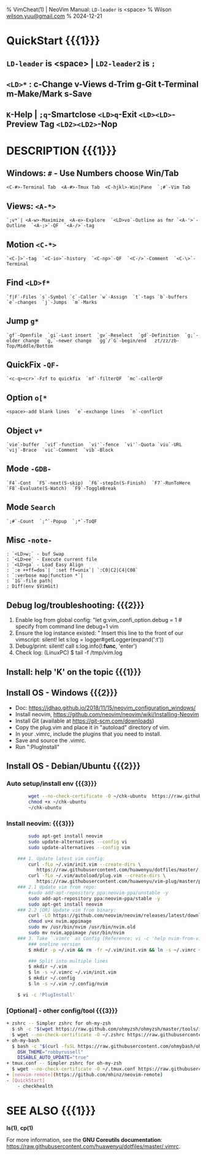 % VimCheat(1) | NeoVim Manual: `LD-leader` is \<space\>
% Wilson  wilson.yuu@gmail.com
% 2024-12-21

# QuickStart {{{1}}}

`LD-leader` is \<space\>  | `LD2-leader2` is `;`
---
`<LD>*`         : c-Change  v-Views  d-Trim  g-Git  t-Terminal  m-Make/Mark  s-Save
---
`K`-Help | `;q`-Smartclose  `<LD>q`-Exit `<LD><LD>`-Preview Tag `<LD2><LD2>`-Nop  
---

# DESCRIPTION {{{1}}}

Windows: `#` - Use Numbers choose Win/Tab
---
    <C-#>-Terminal Tab  <A-#>-Tmux Tab  <C-hjkl>-Win|Pane  `;#`-Vim Tab

Views: `<A-*>`
---
    `;v*`| <A-w>-Maximize  <A-e>-Explore  `<LD>vo`-Outline as fmr `<A-'>`-Outline  `<A-;>`-QF  `<A-/>`-tag

Motion    `<C-*>`
---
    `<C-]>`-tag  `<C-io>`-history  `<C-np>`-QF  `<C-/>`-Comment  `<C-\>`-Terminal

Find      `<LD>f*`
---
    `f|F`-Files `s`-Symbol `c`-Caller `w`-Assign  `t`-tags `b`-buffers  `e`-changes  `j`-Jumps  `m`-Marks

Jump      `g*`
---
    `gf`-Openfile  `gi`-Last insert  `gv`-Reselect  `gd`-Definition  `g;`-older change  `g,`-newer change  `gg`/`G`-begin/end   zt/zz/zb-Top/Middle/Bottom

QuickFix  `-QF-`
---
    `<c-q><cr>`-Fzf to quickfix  `mf`-filterQF  `mc`-callerQF

Option    `o[*`
---
    <space>-add blank lines  `e`-exchange lines  `n`-conflict

Object    `v*`
---
    `vie`-buffer  `vif`-function  `vi'`-fence  `vi'`-Quota `viu`-URL  `vij`-Brace  `vic`-Comment  `vib`-Block

Mode      `-GDB-`
---
    `F4`-Cont  `F5`-next(S-skip)  `F6`-stepIn(S-Finish)  `F7`-RunToHere  `F8`-Evaluate(S-Watch)  `F9`-ToggleBreak

Mode      `Search`
---
    `;#`-Count  `;^`-Popup  `;*`-ToQF

Misc      `-note-`
---
    : `<LD>w;` - buf Swap
    : `<LD>ee` - Execute current file
    : `<LD>ga` - Load Easy Align
    : `:e ++ff=dos`| `:set ff=unix`| `:C0|C2|C4|C08`
    : `:verbose map|function *`|
    : `1G`-file path|
    : Diff(env $VimGit)


Debug log/troubleshooting: {{{2}}}
---
1. Enable log from global config:
        "let g:vim_confi_option.debug = 1
        # <or> specify from command line
        debug=1 vim <file>
2. Ensure the log instance existed:
        " Insert this line to the front of our vimscript:
        silent! let s:log = logger#getLogger(expand('<sfile>:t'))
3. Debug/print:
        silent! call s:log.info(l:__func__, 'enter')
4. Check log:    (LinuxPC) $ tail -f /tmp/vim.log

Install:  help 'K' on the topic {{{1}}}
---

## Install OS - Windows {{{2}}}

- Doc: https://jdhao.github.io/2018/11/15/neovim_configuration_windows/
- Install neovim, https://github.com/neovim/neovim/wiki/Installing-Neovim
- Install Git (available at https://git-scm.com/downloads)
- Copy the plug.vim and place it in "autoload" directory of vim.
- In your .vimrc, include the plugins that you need to install.
- Save and source the .vimrc.
- Run ":PlugInstall"

## Install OS - Debian/Ubuntu {{{2}}}

### Auto setup/install env {{{3}}}

```bash
        wget --no-check-certificate -O ~/chk-ubuntu  https://raw.githubusercontent.com/huawenyu/zsh-local/master/bin/chk-ubuntu
        chmod +x ~/chk-ubuntu
        ~/chk-ubuntu
```

### Install neovim: {{{3}}}

```bash
        sudo apt-get install neovim
        sudo update-alternatives --config vi
        sudo update-alternatives --config vim

    ### 1. Update latest vim config:
        curl -fLo ~/.vim/init.vim --create-dirs \
           https://raw.githubusercontent.com/huawenyu/dotfiles/master/.vimrc
        curl -fLo ~/.vim/autoload/plug.vim --create-dirs \
           https://raw.githubusercontent.com/huawenyu/vim-plug/master/plug.vim
    ### 2.1 Update vim from repo:
        #sudo add-apt-repository ppa:neovim-ppa/unstable -y
        sudo add-apt-repository ppa:neovim-ppa/stable -y
        sudo apt-get install neovim
    ### 2.2 [OR] Update vim from binary:
        curl -LO https://github.com/neovim/neovim/releases/latest/download/nvim.appimage
        chmod u+x nvim.appimage
        sudo mv /usr/bin/nvim /usr/bin/nvim.old
        sudo mv nvim.appimage /usr/bin/nvim
    ### 3. Take `.vimrc` as Config [Reference: vi -c 'help nvim-from-vim']
        ### oneline version
        $ mkdir -p ~/.vim && rm -fr ~/.vim/init.vim && ln -s ~/.vimrc ~/.vim/init.vim && mkdir -p ~/.config && rm -fr ~/.config/nvim && ln -s ~/.vim ~/.config/nvim

        ### Split into multiple lines
        $ mkdir ~/.vim
        $ ln -s ~/.vimrc ~/.vim/init.vim
        $ mkdir ~/.config
        $ ln -s ~/.vim ~/.config/nvim

    $ vi -c 'PlugInstall'
```

### [Optional] - other config/tool {{{3}}}

```bash
+ zshrc -- Simpler zshrc for oh-my-zsh
  $ sh -c "$(wget https://raw.github.com/ohmyzsh/ohmyzsh/master/tools/install.sh -O -)"
  $ wget --no-check-certificate -O ~/.zshrc https://raw.githubusercontent.com/huawenyu/dotfiles/master/.zshrc
+ oh-my-bash
  $ bash -c "$(curl -fsSL https://raw.githubusercontent.com/ohmybash/oh-my-bash/master/tools/install.sh)"
    OSH_THEME="robbyrussell"
    DISABLE_AUTO_UPDATE="true"
+ tmux.conf -- Simpler zshrc for oh-my-zsh
  $ wget --no-check-certificate -O ~/.tmux.conf https://raw.githubusercontent.com/huawenyu/dotfiles/master/.tmux.conf
+ [neovim-remote](https://github.com/mhinz/neovim-remote)
- [QuickStart]
    - checkhealth
```

# SEE ALSO {{{1}}}

**ls(1)**, **cp(1)**

For more information, see the **GNU Coreutils documentation**:
<https://raw.githubusercontent.com/huawenyu/dotfiles/master/.vimrc>.


